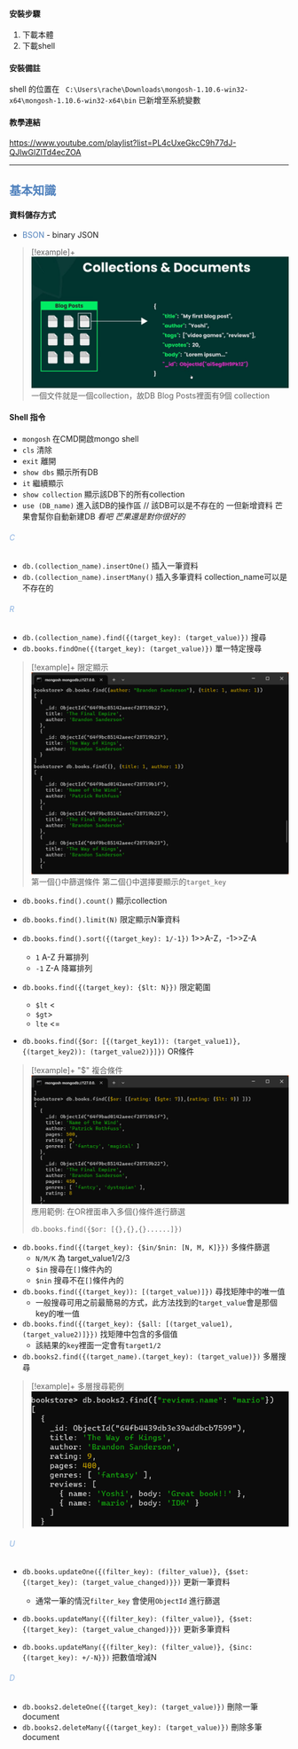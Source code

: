 #### 安裝步驟
1. 下載本體
2. 下載shell

#### 安裝備註
shell 的位置在
` C:\Users\rache\Downloads\mongosh-1.10.6-win32-x64\mongosh-1.10.6-win32-x64\bin`
已新增至系統變數

#### 教學連結
https://www.youtube.com/playlist?list=PL4cUxeGkcC9h77dJ-QJlwGlZlTd4ecZOA

---
## <font color="#4f81bd">基本知識</font>

#### 資料儲存方式

- <font color="#4f81bd">BSON</font> - binary JSON
>[!example]+ 
>![image.png|525](https://raw.githubusercontent.com/Ash0645/image_remote/main/202309070227799.png)
>一個文件就是一個collection，故DB Blog Posts裡面有9個 collection


#### Shell 指令

- `mongosh` 在CMD開啟mongo shell
- `cls` 清除
- `exit` 離開
- `show dbs` 顯示所有DB
- `it` 繼續顯示
- `show collection` 顯示該DB下的所有collection
- `use (DB_name)` 進入該DB的操作區
// 該DB可以是不存在的 一但新增資料 芒果會幫你自動新建DB
*看吧 芒果還是對你很好的*

###### <font color="#8db3e2">C</font>

- `db.(collection_name).insertOne()` 插入一筆資料
- `db.(collection_name).insertMany()` 插入多筆資料
collection_name可以是不存在的

###### <font color="#8db3e2">R</font>

- `db.(collection_name).find({(target_key): (target_value)})` 搜尋
- `db.books.findOne({(target_key): (target_value)})` 單一特定搜尋
>[!example]+ 限定顯示
>![image.png](https://raw.githubusercontent.com/Ash0645/image_remote/main/202309082314388.png)
> 第一個{}中篩選條件
> 第二個{}中選擇要顯示的`target_key` 

- `db.books.find().count()` 顯示collection
- `db.books.find().limit(N)` 限定顯示N筆資料

- `db.books.find().sort({(target_key): 1/-1})` 1>>A-Z，-1>>Z-A
	- `1` A-Z 升冪排列
	- `-1` Z-A 降冪排列
- `db.books.find({(target_key): {$lt: N}})` 限定範圍
	- `$lt` <
	- `$gt`>
	- `lte` <=

- `db.books.find({$or: [{(target_key1)): (target_value1)},{(target_key2)): (target_value2)}]})` OR條件
>[!example]+  "$" 複合條件
>![image.png|525](https://raw.githubusercontent.com/Ash0645/image_remote/main/202309090031432.png)
> 應用範例: 在OR裡面串入多個{}條件進行篩選
> ```
> db.books.find({$or: [{},{},{}......]})

- `db.books.find({(target_key): {$in/$nin: [N, M, K]}})` 多條件篩選
	- `N/M/K` 為 target_value1/2/3
	- `$in` 搜尋在`[]`條件內的
	- `$nin` 搜尋不在`[]`條件內的
- `db.books.find({(target_key)): [(target_value)]})` 尋找矩陣中的唯一值
	- 一般搜尋可用之前最簡易的方式，此方法找到的`target_value`會是那個key的唯一值
- `db.books.find({(target_key): {$all: [(target_value1), (target_value2)]}})` 找矩陣中包含的多個值
	- 該結果的`key`裡面一定會有`target1/2`
- `db.books2.find({(target_name).(target_key): (target_value)})` 多層搜尋
>[!example]+ 多層搜尋範例
>![image.png|375](https://raw.githubusercontent.com/Ash0645/image_remote/main/202309111556920.png)

###### <font color="#8db3e2">U</font>
- `db.books.updateOne({(filter_key): (filter_value)}, {$set: {(target_key): (target_value_changed)}})` 更新一筆資料
	- 通常一筆的情況`filter_key` 會使用`ObjectId` 進行篩選
- `db.books.updateMany({(filter_key): (filter_value)}, {$set: {(target_key): (target_value_changed)}})` 更新多筆資料

- `db.books.updateMany({(filter_key): (filter_value)}, {$inc: {(target_key): +/-N}})` 把數值增減N

###### <font color="#8db3e2">D</font>
- `db.books2.deleteOne({(target_key): (target_value)})` 刪除一筆document
- `db.books2.deleteMany({(target_key): (target_value)})`  刪除多筆document

